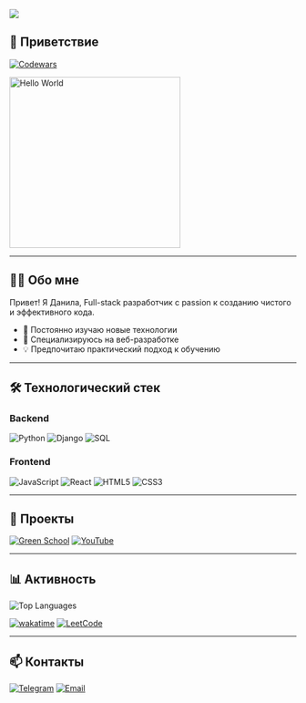 ![](https://komarev.com/ghpvc/?username=DanilaBezhin&color=blueviolet)

## 🚀 Приветствие

[![Codewars](https://www.codewars.com/users/DanilaBezhin/badges/micro)](https://www.codewars.com/users/DanilaBezhin)

<img src="https://media1.giphy.com/media/v1.Y2lkPTc5MGI3NjExZHluM29ydGx3OHhoOWZ3ZXYwZTc0ZnBraDJmZnpvNmV2bTVyaXpleCZlcD12MV9pbnRlcm5hbF9naWZfYnlfaWQmY3Q9Zw/zOvBKUUEERdNm/giphy.gif" alt="Hello World" width="300"/>

---

## 👨‍💻 Обо мне

Привет! Я Данила, Full-stack разработчик с passion к созданию чистого и эффективного кода. 

- 🌱 Постоянно изучаю новые технологии
- 🚀 Специализируюсь на веб-разработке
- 💡 Предпочитаю практический подход к обучению

---

## 🛠 Технологический стек

### Backend
![Python](https://img.shields.io/badge/Python-3776AB?style=flat-square&logo=python&logoColor=white)
![Django](https://img.shields.io/badge/Django-092E20?style=flat-square&logo=django&logoColor=white)
![SQL](https://img.shields.io/badge/SQL-4479A1?style=flat-square&logo=postgresql&logoColor=white)

### Frontend
![JavaScript](https://img.shields.io/badge/JavaScript-F7DF1E?style=flat-square&logo=javascript&logoColor=black)
![React](https://img.shields.io/badge/React-61DAFB?style=flat-square&logo=react&logoColor=black)
![HTML5](https://img.shields.io/badge/HTML5-E34F26?style=flat-square&logo=html5&logoColor=white)
![CSS3](https://img.shields.io/badge/CSS3-1572B6?style=flat-square&logo=css3&logoColor=white)

---

## 📂 Проекты

[![Green School](https://img.shields.io/badge/🌱_Green_School-4CAF50?style=flat-square)](https://danilabezhin.github.io/green_school/)
[![YouTube](https://img.shields.io/badge/🎬_YouTube-FF0000?style=flat-square&logo=youtube&logoColor=white)](https://www.youtube.com/)

---

## 📊 Активность

![Top Languages](https://github-readme-stats.vercel.app/api/top-langs/?username=DanilaBezhin&layout=compact&theme=github_dark)

[![wakatime](https://wakatime.com/badge/user/xxxxx-xxxx-xxxx-xxxx-xxxxxxxxxx.svg)](https://wakatime.com/@DanilaBezhin)
[![LeetCode](https://img.shields.io/badge/dynamic/json?style=flat-square&label=LeetCode&query=solved&url=https://leetcode-badge.vercel.app/api/username/DanilaBezhin)](https://leetcode.com/DanilaBezhin)

---

## 📫 Контакты

[![Telegram](https://img.shields.io/badge/Telegram-2CA5E0?style=flat-square&logo=telegram&logoColor=white)](https://t.me/your_telegram)
[![Email](https://img.shields.io/badge/Email-D14836?style=flat-square&logo=gmail&logoColor=white)](mailto:your.email@example.com)
